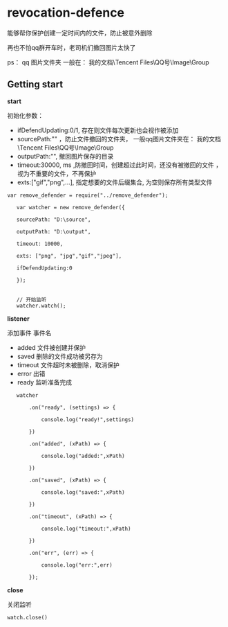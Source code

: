 # revocation-defence

能够帮你保护创建一定时间内的文件，防止被意外删除

再也不怕qq群开车时，老司机们撤回图片太快了

ps： qq 图片文件夹 一般在： 我的文档\\Tencent Files\\QQ号\\Image\\Group


## Getting start


**start**

 初始化参数：

* ifDefendUpdating:0/1, 存在则文件每次更新也会视作被添加
* sourcePath:"" ，防止文件撤回的文件夹， 一般qq图片文件夹在： 我的文档\\Tencent Files\\QQ号\\Image\\Group
* outputPath:"", 撤回图片保存的目录
* timeout:30000, ms ,防撤回时间，创建超过此时间，还没有被撤回的文件 ，视为不重要的文件，不再保护
* exts:["gif","png",...], 指定想要的文件后缀集合, 为空则保存所有类型文件


```
var remove_defender = require("../remove_defender");

   var watcher = new remove_defender({

   sourcePath: "D:\source",

   outputPath: "D:\output",

   timeout: 10000,

   exts: ["png", "jpg","gif","jpeg"],

   ifDefendUpdating:0

   });
   
   
   // 开始监听
   watcher.watch();

```



**listener**

添加事件
事件名

* added 文件被创建并保护
* saved 删除的文件成功被另存为
* timeout 文件超时未被删除，取消保护
* error 出错
* ready 监听准备完成

```
   watcher

       .on("ready", (settings) => {

           console.log("ready!",settings)

       })

       .on("added", (xPath) => {

           console.log("added:",xPath)

       })

       .on("saved", (xPath) => {

           console.log("saved:",xPath)

       })

       .on("timeout", (xPath) => {

           console.log("timeout:",xPath)

       })

       .on("err", (err) => {

           console.log("err:",err)

       });

```



**close**

关闭监听

```
watch.close()
```








